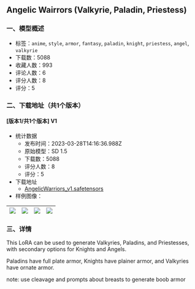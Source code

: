 ## Angelic Wairrors (Valkyrie, Paladin, Priestess)
### 一、模型概述

- 标签：`anime`, `style`, `armor`, `fantasy`, `paladin`, `knight`, `priestess`, `angel`, `valkyrie`
- 下载数：5088
- 收藏人数：993
- 评论人数：6
- 评分人数：8
- 评分：5

### 二、下载地址（共1个版本）

#### [版本1/共1个版本] V1

- 统计数据
  - 发布时间：2023-03-28T14:16:36.988Z
  - 原始模型：SD 1.5
  - 下载数：5088
  - 评分人数：8
  - 评分：5
- 下载地址
  - [AngelicWarriors_v1.safetensors](https://civitai.com/api/download/models/23289)
- 样例图像：

| <img src="https://image.civitai.com/xG1nkqKTMzGDvpLrqFT7WA/e90590a4-86a2-4274-c817-737825fb1400/width=450/259792.jpeg" /> | <img src="https://image.civitai.com/xG1nkqKTMzGDvpLrqFT7WA/9f135064-2405-4d50-e5b0-df209a2be800/width=450/252872.jpeg" /> | <img src="https://image.civitai.com/xG1nkqKTMzGDvpLrqFT7WA/6f1250f9-976b-4439-5ca5-292055965100/width=450/252536.jpeg" /> | <img src="https://image.civitai.com/xG1nkqKTMzGDvpLrqFT7WA/0a0ce6d7-bbc0-4362-f368-2690fc1d7700/width=450/252537.jpeg" /> |
| ---- | ---- | ---- | ---- |


### 三、详情
<p>This LoRA can be used to generate Valkyries, Paladins, and Priestesses, with secondary options for Knights and Angels.</p><p>Paladins have full plate armor, Knights have plainer armor, and Valkyries have ornate armor.</p><p></p><p>note: use cleavage and prompts about breasts to generate boob armor</p>